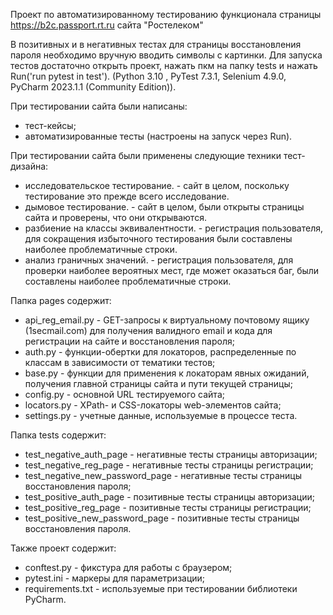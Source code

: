 Проект по автоматизированному тестированию функционала страницы https://b2c.passport.rt.ru сайта "Ростелеком"

В позитивных и в негативных тестах для страницы восстановления пароля необходимо вручную вводить символы с картинки.
Для запуска тестов достаточно открыть проект, нажать пкм на папку tests и нажать Run('run pytest in test').
(Python 3.10 , PyTest 7.3.1, Selenium 4.9.0, PyCharm 2023.1.1 (Community Edition)).


При тестировании сайта были написаны:
- тест-кейсы;
- автоматизированные тесты (настроены на запуск через Run).

При тестировании сайта были применены следующие техники тест-дизайна:
- исследовательское тестирование. - сайт в целом, поскольку тестирование это прежде всего исследование.
- дымовое тестирование. - сайт в целом, были открыты страницы сайта и проверены, что они открываются.
- разбиение на классы эквивалентности. - регистрация пользователя, для сокращения избыточного тестирования были составлены наиболее проблематичные строки.
- анализ граничных значений. - регистрация пользователя, для проверки наиболее вероятных мест, где может оказаться баг, были составлены наиболее проблематичные строки.


Папка pages содержит:
- api_reg_email.py - GET-запросы к виртуальному почтовому ящику (1secmail.com) для получения валидного email и кода для регистрации на сайте и восстановления пароля;
- auth.py - функции-обертки для локаторов, распределенные по классам в зависимости от тематики тестов;
- base.py - функции для применения к локаторам явных ожиданий, получения главной страницы сайта и пути текущей страницы;
- config.py - основной URL тестируемого сайта;
- locators.py - XPath- и CSS-локаторы web-элементов сайта;
- settings.py - учетные данные, используемые в процессе теста.

Папка tests содержит:
- test_negative_auth_page - негативные тесты страницы авторизации;
- test_negative_reg_page - негативные тесты страницы регистрации;
- test_negative_new_password_page - негативные тесты страницы восстановления пароля;
- test_positive_auth_page - позитивные тесты страницы авторизации;
- test_positive_reg_page - позитивные тесты страницы регистрации;
- test_positive_new_password_page - позитивные тесты страницы восстановления пароля.

Также проект содержит:
- conftest.py - фикстура для работы с браузером;
- pytest.ini - маркеры для параметризации;
- requirements.txt - используемые при тестировании библиотеки PyCharm.
